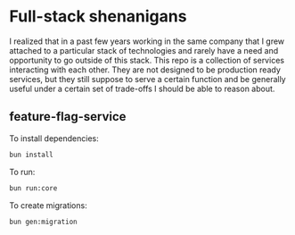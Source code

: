# Full-stack shenanigans

I realized that in a past few years working in the same company that I grew attached to a particular stack of technologies and rarely have a need and opportunity to go outside of this stack. This repo is a collection of services interacting with each other. They are not designed to be production ready services, but they still suppose to serve a certain function and be generally useful under a certain set of trade-offs I should be able to reason about.

## feature-flag-service

To install dependencies:

```bash
bun install
```

To run:

```bash
bun run:core
```

To create migrations:

```bash
bun gen:migration
```
